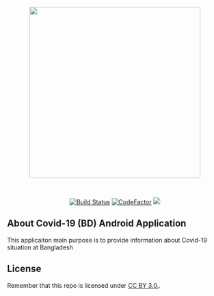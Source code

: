 <p align="center"><img src="http://brosolved.com/share/github_covid_logo.png" width="400"></p>
</br>
<p align="center">
<a href="https://travis-ci.org/github/BinaryBase-io/COVID19_BD_Android_APP"><img src="https://travis-ci.org/BinaryBase-io/COVID19_BD_Android_APP.svg?branch=master" alt="Build Status"></a> <a href="https://www.codefactor.io/repository/github/binarybase-io/covid19_bd_android_app"><img src="https://www.codefactor.io/repository/github/binarybase-io/covid19_bd_android_app/badge" alt="CodeFactor" /></a> <a href="https://www.codacy.com/gh/BinaryBase-io/COVID19_BD_Android_APP?utm_source=github.com&amp;utm_medium=referral&amp;utm_content=BinaryBase-io/COVID19_BD_Android_APP&amp;utm_campaign=Badge_Grade"><img src="https://api.codacy.com/project/badge/Grade/22fb1cec816f40ecb37a4d33bd086501"/></a>
</p>

## About Covid-19 (BD) Android Application

This applicaiton main purpose is to provide information about Covid-19 situation at Bangladesh

## License

Remember that this repo is licensed under [CC BY 3.0.](https://creativecommons.org/licenses/by/3.0/).
